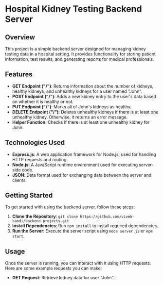 # Hospital Kidney Testing Backend Server

## Overview

This project is a simple backend server designed for managing kidney testing data in a hospital setting. It provides functionality for storing patient information, test results, and generating reports for medical professionals.

## Features

- **GET Endpoint ("/")**: Returns information about the number of kidneys, healthy kidneys, and unhealthy kidneys for a user named "John".
- **POST Endpoint ("/")**: Adds a new kidney entry to the user's data based on whether it is healthy or not.
- **PUT Endpoint ("/")**: Marks all of John's kidneys as healthy.
- **DELETE Endpoint ("/")**: Deletes unhealthy kidneys if there is at least one unhealthy kidney. Otherwise, it returns an error message.
- **Helper Function**: Checks if there is at least one unhealthy kidney for John.

## Technologies Used

- **Express.js**: A web application framework for Node.js, used for handling HTTP requests and routing.
- **Node.js**: A JavaScript runtime environment used for executing server-side code.
- **JSON**: Data format used for exchanging data between the server and clients.

## Getting Started

To get started with using the backend server, follow these steps:

1. **Clone the Repository**: `git clone https://github.com/vivek-bandi/backend-projects.git`
2. **Install Dependencies**: Run `npm install` to install required dependencies.
3. **Run the Server**: Execute the server script using `node server.js` or `npm start`.

## Usage

Once the server is running, you can interact with it using HTTP requests. Here are some example requests you can make:

- **GET Request**: Retrieve kidney data for user "John".
